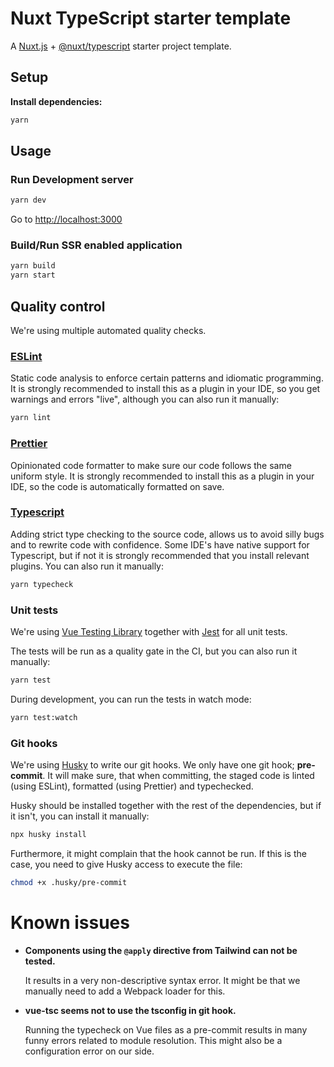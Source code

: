 # Nuxt TypeScript starter template

A [Nuxt.js](https://github.com/nuxt/nuxt.js) + [@nuxt/typescript](https://github.com/nuxt/typescript) starter project template.

## Setup

**Install dependencies:**

```sh
yarn
```

## Usage

### Run Development server

```sh
yarn dev
```

Go to [http://localhost:3000](http://localhost:3000)

### Build/Run SSR enabled application

```sh
yarn build
yarn start
```

## Quality control

We're using multiple automated quality checks.

### [ESLint](https://eslint.org/)

Static code analysis to enforce certain patterns and idiomatic programming. It is strongly recommended to install this as a plugin in your IDE, so you get warnings and errors "live", although you can also run it manually:

```sh
yarn lint
```

### [Prettier](https://prettier.io/)

Opinionated code formatter to make sure our code follows the same uniform style. It is strongly recommended to install this as a plugin in your IDE, so the code is automatically formatted on save.

### [Typescript](https://www.typescriptlang.org/)

Adding strict type checking to the source code, allows us to avoid silly bugs and to rewrite code with confidence. Some IDE's have native support for Typescript, but if not it is strongly recommended that you install relevant plugins. You can also run it manually:

```sh
yarn typecheck
```

### Unit tests

We're using [Vue Testing Library](https://testing-library.com/docs/vue-testing-library/intro) together with [Jest](https://jestjs.io/) for all unit tests.

The tests will be run as a quality gate in the CI, but you can also run it manually:

```sh
yarn test
```

During development, you can run the tests in watch mode:

```sh
yarn test:watch
```

### Git hooks

We're using [Husky](https://typicode.github.io/husky/#/) to write our git hooks. We only have one git hook; **pre-commit**. It will make sure, that when committing, the staged code is linted (using ESLint), formatted (using Prettier) and typechecked.

Husky should be installed together with the rest of the dependencies, but if it isn't, you can install it manually:

```sh
npx husky install
```

Furthermore, it might complain that the hook cannot be run. If this is the case, you need to give Husky access to execute the file:

```sh
chmod +x .husky/pre-commit
```

# Known issues

- **Components using the `@apply` directive from Tailwind can not be tested.**

  It results in a very non-descriptive syntax error. It might be that we manually need to add a Webpack loader for this.

- **vue-tsc seems not to use the tsconfig in git hook.**

  Running the typecheck on Vue files as a pre-commit results in many funny errors related to module resolution. This might also be a configuration error on our side.
